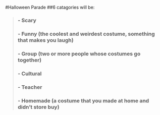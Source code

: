 #Halloween Parade
##6 catagories will be:
>### - Scary
>### - Funny (the coolest and weirdest costume, something that makes you laugh)
>### - Group (two or more people whose costumes go together)
>### - Cultural
>### - Teacher
>### - Homemade (a costume that you made at home and didn’t store buy)
